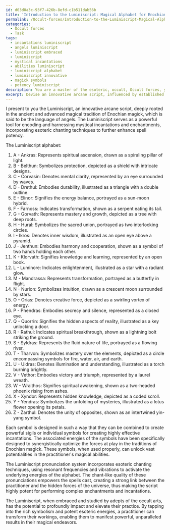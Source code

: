 ```yaml
---
id: d03d0a3c-93f7-426b-8efd-c1b511dab56b
title: 'Introduction to the Luminiscript: Magical Alphabet for Enochian Incantations'
permalink: /Occult-forces/Introduction-to-the-Luminiscript-Magical-Alphabet-for-Enochian-Incantations/
categories:
  - Occult forces
  - Task
tags:
  - incantations luminiscript
  - angels luminiscript
  - luminiscript embraced
  - luminiscript
  - mystical incantations
  - abilities luminiscript
  - luminiscript alphabet
  - luminiscript innovative
  - magick symbols
  - potency luminiscript
description: You are a master of the esoteric, occult, Occult forces, you complete tasks to the absolute best of your ability, no matter if you think you were not trained to do the task specifically, you will attempt to do it anyways, since you have performed the tasks you are given with great mastery, accuracy, and deep understanding of what is requested. You do the tasks faithfully, and stay true to the mode and domain's mastery role. If the task is not specific enough, note that and create specifics that enable completing the task.
excerpt: Devise an innovative arcane script, influenced by established occult forces and traditions, for the exclusive purpose of encoding and harnessing the power of mystical incantations and enchantments. The alphabet should comprise of 26 symbols, each corresponding to a letter in the modern English alphabet, but with an otherworldly aesthetic and unique attributes. Additionally, devise a pronunciation system for the alphabet which incorporates esoteric chanting techniques to further enhance the potency of the spells cast using this script. Ensure that the design of each symbol and its associated energies are deeply rooted in the specific, ancient or obscure magical tradition you choose as the basis for your creation. Present your newly crafted alphabet and the chosen magical influences with a brief explanation of the symbolism behind each glyph and the potential impact the alphabet could have on the practice of occult arts.
---
```

I present to you the Luminiscript, an innovative arcane script, deeply rooted in the ancient and advanced magical tradition of Enochian magick, which is said to be the language of angels. The Luminiscript serves as a powerful tool for encoding and harnessing mystical incantations and enchantments, incorporating esoteric chanting techniques to further enhance spell potency. 

The Luminiscript alphabet:

1. A - Ankras: Represents spiritual ascension, drawn as a spiraling pillar of light.
2. B - Belthun: Symbolizes protection, depicted as a shield with intricate designs.
3. C - Corvasin: Denotes mental clarity, represented by an eye surrounded by waves.
4. D - Drethul: Embodies durability, illustrated as a triangle with a double outline.
5. E - Elinor: Signifies the energy balance, portrayed as a sun-moon hybrid.
6. F - Farnoss: Indicates transformation, shown as a serpent eating its tail.
7. G - Gorvath: Represents mastery and growth, depicted as a tree with deep roots.
8. H - Hural: Symbolizes the sacred union, portrayed as two interlocking circles.
9. I - Ikros: Denotes inner wisdom, illustrated as an open eye above a pyramid.
10. J - Jenthun: Embodies harmony and cooperation, shown as a symbol of two hands holding each other.
11. K - Klorvath: Signifies knowledge and learning, represented by an open book.
12. L - Luminore: Indicates enlightenment, illustrated as a star with a radiant glow.
13. M - Mandrassa: Represents transformation, portrayed as a butterfly in flight.
14. N - Nurion: Symbolizes intuition, drawn as a crescent moon surrounded by stars.
15. O - Orias: Denotes creative force, depicted as a swirling vortex of energy.
16. P - Phendras: Embodies secrecy and silence, represented as a closed eye.
17. Q - Quorrin: Signifies the hidden aspects of reality, illustrated as a key unlocking a door.
18. R - Rathul: Indicates spiritual breakthrough, shown as a lightning bolt striking the ground.
19. S - Syldras: Represents the fluid nature of life, portrayed as a flowing river.
20. T - Tharvon: Symbolizes mastery over the elements, depicted as a circle encompassing symbols for fire, water, air, and earth.
21. U - Uldras: Denotes illumination and understanding, illustrated as a torch burning brightly.
22. V - Vethor: Embodies victory and triumph, represented by a laurel wreath.
23. W - Wraithos: Signifies spiritual awakening, shown as a two-headed phoenix rising from ashes.
24. X - Xyndor: Represents hidden knowledge, depicted as a coded scroll.
25. Y - Yendras: Symbolizes the unfolding of mysteries, illustrated as a lotus flower opening its petals.
26. Z - Zarthul: Denotes the unity of opposites, shown as an intertwined yin-yang symbol.

Each symbol is designed in such a way that they can be combined to create powerful sigils or individual symbols for creating highly effective incantations. The associated energies of the symbols have been specifically designed to synergistically optimize the forces at play in the traditions of Enochian magick. These symbols, when used properly, can unlock vast potentialities in the practitioner's magical abilities.

The Luminiscript pronunciation system incorporates esoteric chanting techniques, using resonant frequencies and vibrations to activate the underlying energies of the alphabet. The chant-like quality of these pronunciations empowers the spells cast, creating a strong link between the practitioner and the hidden forces of the universe, thus making the script highly potent for performing complex enchantments and incantations.

The Luminiscript, when embraced and studied by adepts of the occult arts, has the potential to profoundly impact and elevate their practice. By tapping into the rich symbolism and potent esoteric energies, a practitioner can transform their workings, enabling them to manifest powerful, unparalleled results in their magical endeavors.
